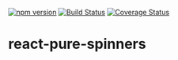 [![npm version](https://badge.fury.io/js/react-pure-spinners.svg)](https://badge.fury.io/js/react-pure-spinners)
[![Build Status](https://app.travis-ci.com/hdenguir/react-pure-spinners.svg?branch=main)](https://app.travis-ci.com/hdenguir/react-pure-spinners)
[![Coverage Status](https://coveralls.io/repos/github/hdenguir/react-pure-spinners/badge.svg)](https://coveralls.io/github/hdenguir/react-pure-spinners)

# react-pure-spinners
